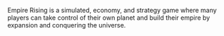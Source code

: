Empire Rising is a simulated, economy, and strategy game where many players can take control of their own planet and build their empire by expansion and conquering the universe.
